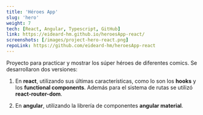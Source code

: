 ```yaml
---
title: 'Héroes App'
slug: 'hero'
weight: 7
tech: [React, Angular, Typescript, GitHub]
link: https://eideard-hm.github.io/heroesApp-react/
screenshots: [/images/project-hero-react.png]
repoLink: https://github.com/eideard-hm/heroesApp-react
---
```


Proyecto para practicar y mostrar los súper héroes de diferentes comics. Se desarrollaron dos versiones:

1. En **react**, utilizando sus últimas características, como lo son los **hooks** y los **functional components**. Además para el sistema de rutas se utilizó **react-router-dom**.

2. En **angular**, utilizando la librería de componentes **angular material**.
